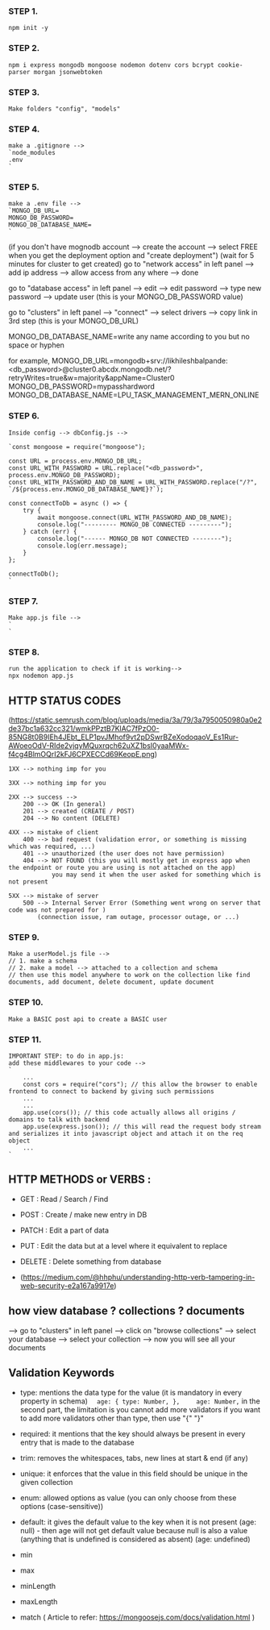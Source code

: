 ### STEP 1. 
    npm init -y
### STEP 2.
    npm i express mongodb mongoose nodemon dotenv cors bcrypt cookie-parser morgan jsonwebtoken

### STEP 3.
    Make folders "config", "models"

### STEP 4.
    make a .gitignore --> 
    `node_modules 
    .env
    `

### STEP 5.
    make a .env file -->
    `MONGO_DB_URL=
    MONGO_DB_PASSWORD=
    MONGO_DB_DATABASE_NAME=
    `

(if you don't have mognodb account --> create the account --> select FREE when you get the deployment option and "create deployment")
(wait for 5 minutes for cluster to get created)
go to "network access" in left panel --> add ip address --> allow access from any where --> done

go to "database access" in left panel --> edit --> edit password --> type new password --> update user 
(this is your MONGO_DB_PASSWORD value)

go to "clusters" in left panel --> "connect" --> select drivers --> copy link in 3rd step 
(this is your MONGO_DB_URL)

MONGO_DB_DATABASE_NAME=write any name according to you but no space or hyphen 

for example,
MONGO_DB_URL=mongodb+srv://likhileshbalpande:<db_password>@cluster0.abcdx.mongodb.net/?retryWrites=true&w=majority&appName=Cluster0
MONGO_DB_PASSWORD=mypasshardword
MONGO_DB_DATABASE_NAME=LPU_TASK_MANAGEMENT_MERN_ONLINE

### STEP 6.
    Inside config --> dbConfig.js -->

    `const mongoose = require("mongoose");

    const URL = process.env.MONGO_DB_URL;
    const URL_WITH_PASSWORD = URL.replace("<db_password>", process.env.MONGO_DB_PASSWORD);
    const URL_WITH_PASSWORD_AND_DB_NAME = URL_WITH_PASSWORD.replace("/?", `/${process.env.MONGO_DB_DATABASE_NAME}?`);

    const connectToDb = async () => {
        try {
            await mongoose.connect(URL_WITH_PASSWORD_AND_DB_NAME);
            console.log("--------- MONGO_DB CONNECTED ---------");
        } catch (err) {
            console.log("------ MONGO_DB NOT CONNECTED --------");
            console.log(err.message);
        }
    };

    connectToDb(); 
    `

### STEP 7.
    Make app.js file --> 
    `
    `

### STEP 8.
    run the application to check if it is working-->
    npx nodemon app.js

## HTTP STATUS CODES
(https://static.semrush.com/blog/uploads/media/3a/79/3a7950050980a0e2de37bc1a632cc321/wmkPPztB7KlAC7fPzO0-85NG8t0B9IEh4JEbt_ELP1pvJMhof9vt2pDSwrBZeXodoqaoV_Es1Rur-AWoeoOdV-RIde2vjqyMQuxrqch62uXZ1bsI0yaaMWx-f4cg4BlmOQrI2kFJ6CPXECCd69KeopE.png)
    
    1XX --> nothing imp for you
    
    3XX --> nothing imp for you

    2XX --> success -->
        200 --> OK (In general)
        201 --> created (CREATE / POST)
        204 --> No content (DELETE)
    
    4XX --> mistake of client
        400 --> bad request (validation error, or something is missing which was required, ...)
        401 --> unauthorized (the user does not have permission)
        404 --> NOT FOUND (this you will mostly get in express app when the endpoint or route you are using is not attached on the app)
                you may send it when the user asked for something which is not present

    5XX --> mistake of server
        500 --> Internal Server Error (Something went wrong on server that code was not prepared for )
            (connection issue, ram outage, processor outage, or ...)
    

### STEP 9.
    Make a userModel.js file -->
    // 1. make a schema
    // 2. make a model --> attached to a collection and schema
    // then use this model anywhere to work on the collection like find documents, add document, delete document, update document
    
### STEP 10.
    Make a BASIC post api to create a BASIC user

### STEP 11.
    IMPORTANT STEP: to do in app.js: 
    add these middlewares to your code -->
    `
        ...
        const cors = require("cors"); // this allow the browser to enable frontend to connect to backend by giving such permissions
        ...
        ...
        app.use(cors()); // this code actually allows all origins / domains to talk with backend
        app.use(express.json()); // this will read the request body stream and serializes it into javascript object and attach it on the req object 
        ...
    `

## HTTP METHODS or VERBS : 
* GET : Read / Search / Find
* POST : Create / make new entry in DB
* PATCH : Edit a part of data
* PUT : Edit the data but at a level where it equivalent to replace
* DELETE :  Delete something from database

* (https://medium.com/@hhphu/understanding-http-verb-tampering-in-web-security-e2a167a9917e)

## how view database ?  collections ? documents
--> go to "clusters" in left panel --> click on "browse collections" --> select your database --> select your collection --> now you will see all your documents


## Validation Keywords
* type: mentions the data type for the value (it is mandatory in every property in schema)
`   age: {
        type: Number,
    },
`
`    
    age: Number,
`
in the second part, the limitation is you cannot add more validators
if you want to add more validators other than type, then use "{" "}"

* required: it mentions that the key should always be present in every entry that is made to the database
* trim: removes the whitespaces, tabs, new lines at start & end (if any)
* unique: it enforces that the value in this field should be unique in the given collection
* enum: allowed options as value (you can only choose from these options (case-sensitive))
* default: it gives the default value to the key when it is not present 
(age: null) - then age will not get default value because null is also a value
(anything that is undefined is considered as absent) 
(age: undefined)
* min
* max
* minLength
* maxLength
* match
( Article to refer: https://mongoosejs.com/docs/validation.html )
